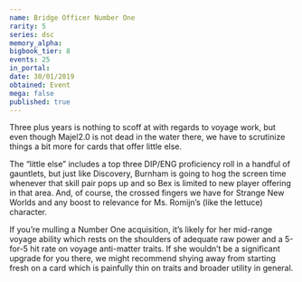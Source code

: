 ```yaml
---
name: Bridge Officer Number One
rarity: 5
series: dsc
memory_alpha:
bigbook_tier: 8
events: 25
in_portal:
date: 30/01/2019
obtained: Event
mega: false
published: true
---
```


Three plus years is nothing to scoff at with regards to voyage work, but even though Majel2.0 is not dead in the water there, we have to scrutinize things a bit more for cards that offer little else.

The “little else” includes a top three DIP/ENG proficiency roll in a handful of gauntlets, but just like Discovery, Burnham is going to hog the screen time whenever that skill pair pops up and so Bex is limited to new player offering in that area. And, of course, the crossed fingers we have for Strange New Worlds and any boost to relevance for Ms. Romijn’s (like the lettuce) character.

If you’re mulling a Number One acquisition, it’s likely for her mid-range voyage ability which rests on the shoulders of adequate raw power and a 5-for-5 hit rate on voyage anti-matter traits. If she wouldn’t be a significant upgrade for you there, we might recommend shying away from starting fresh on a card which is painfully thin on traits and broader utility in general.
